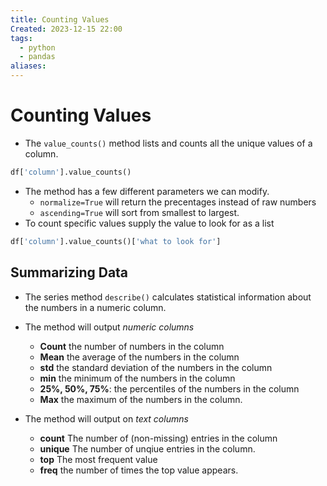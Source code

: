```yaml
---
title: Counting Values
Created: 2023-12-15 22:00
tags:
  - python
  - pandas
aliases:
---
```

# Counting Values
- The `value_counts()` method lists and counts all the unique values of a column.

```Python
df['column'].value_counts()
```

- The method has a few different parameters we can modify.
	- `normalize=True` will return the precentages instead of raw numbers
	- `ascending=True` will sort from smallest to largest.
- To count specific values supply the value to look for as a list
```Python
df['column'].value_counts()['what to look for']
```

## Summarizing Data
- The series method `describe()` calculates statistical information about the numbers in a numeric column.
- The method will output *numeric columns*
	- **Count** the number of numbers in the column
	- **Mean** the average of the numbers in the column
	- **std** the standard deviation of the numbers in the column
	- **min** the minimum of the numbers in the column
	- **25%, 50%, 75%**: the percentiles of the numbers in the column
	- **Max** the maximum of the numbers in the column.

- The method will output on *text columns*
	- **count** The number of (non-missing) entries in the column
	- **unique** The number of unqiue entries in the column.
	- **top** The most frequent value
	- **freq** the number of times the top value appears.


